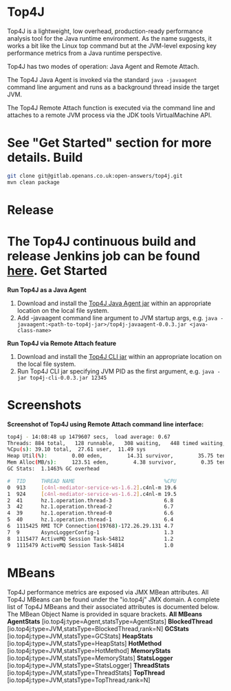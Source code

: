 Top4J
=====
Top4J is a lightweight, low overhead, production-ready performance analysis tool for the Java runtime environment. As the name suggests, it works a bit like the Linux top command but at the JVM-level exposing key performance metrics from a Java runtime perspective.

Top4J has two modes of operation: Java Agent and Remote Attach.

The Top4J Java Agent is invoked via the standard `java -javaagent` command line argument and runs as a background thread inside the target JVM.

The Top4J Remote Attach function is executed via the command line and attaches to a remote JVM process via the JDK tools VirtualMachine API.

See "Get Started" section for more details.
Build
=====
```bash
git clone git@gitlab.openans.co.uk:open-answers/top4j.git
mvn clean package
```
Release
=======
The Top4J continuous build and release Jenkins job can be found [here](http://hlcit001:8080/jenkins/job/top4j/).
Get Started
===========
**Run Top4J as a Java Agent**
1. Download and install the [Top4J Java Agent jar](http://hlcit003:8081/nexus/content/repositories/releases/io/top4j/top4j-javaagent/0.0.3/top4j-javaagent-0.0.3.jar) within an appropriate location on the local file system.
1. Add -javaagent command line argument to JVM startup args, e.g. `java -javaagent:<path-to-top4j-jar>/top4j-javaagent-0.0.3.jar <java-class-name>`

**Run Top4J via Remote Attach feature**
1. Download and install the [Top4J CLI jar](http://hlcit003:8081/nexus/content/repositories/releases/io/top4j/top4j-cli/0.0.3/top4j-cli-0.0.3.jar) within an appropriate location on the local file system.
1. Run Top4J CLI jar specifying JVM PID as the first argument, e.g. `java -jar top4j-cli-0.0.3.jar 12345`

Screenshots
===========
**Screenshot of Top4J using Remote Attach command line interface:**
```bash
top4j - 14:08:48 up 1479607 secs,  load average: 0.67
Threads: 884 total,   128 runnable,   308 waiting,   448 timed waiting,   0 blocked
%Cpu(s): 39.10 total,  27.61 user,  11.49 sys
Heap Util(%):        0.00 eden,        14.31 survivor,        35.75 tenured
Mem Alloc(MB/s):     123.51 eden,        4.38 survivor,        0.35 tenured
GC Stats:  1.1463% GC overhead

#  TID     THREAD NAME                             %CPU
0  913     [c4nl-mediator-service-ws-1.6.2].c4nl-m 19.6
1  924     [c4nl-mediator-service-ws-1.6.2].c4nl-m 19.5
2  41      hz.1.operation.thread-3                 6.8
3  42      hz.1.operation.thread-2                 6.7
4  39      hz.1.operation.thread-0                 6.6
5  40      hz.1.operation.thread-1                 6.4
6  1115425 RMI TCP Connection(19768)-172.26.29.131 4.7
7  9       AsyncLoggerConfig-1                     1.3
8  1115477 ActiveMQ Session Task-54812             1.2
9  1115479 ActiveMQ Session Task-54814             1.0
```

MBeans
======
Top4J performance metrics are exposed via JMX MBean attributes. All Top4J MBeans can be found under the "io.top4j" JMX domain.
A complete list of Top4J MBeans and their associated attributes is documented below. The MBean Object Name is provided in square brackets.
**All MBeans**
**AgentStats** [io.top4j:type=Agent,statsType=AgentStats]
**BlockedThread** [io.top4j:type=JVM,statsType=BlockedThread,rank=N]
**GCStats** [io.top4j:type=JVM,statsType=GCStats]
**HeapStats** [io.top4j:type=JVM,statsType=HeapStats]
**HotMethod** [io.top4j:type=JVM,statsType=HotMethod]
**MemoryStats** [io.top4j:type=JVM,statsType=MemoryStats]
**StatsLogger** [io.top4j:type=JVM,statsType=StatsLogger]
**ThreadStats** [io.top4j:type=JVM,statsType=ThreadStats]
**TopThread** [io.top4j:type=JVM,statsType=TopThread,rank=N]
